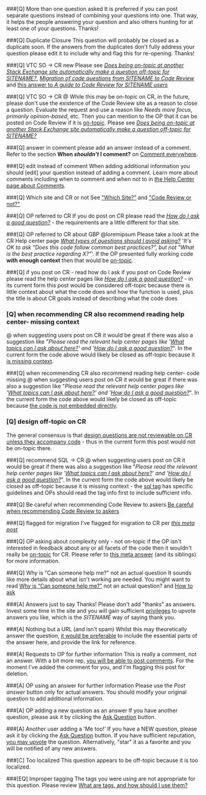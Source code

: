 ###[Q] More than one question asked
It is preferred if you can post separate questions instead of combining your questions into one. That way, it helps the people answering your question and also others hunting for at least one of your questions. Thanks!

###[Q] Duplicate Closure
This question will probably be closed as a duplicate soon. If the answers from the duplicates don't fully address your question please edit it to include why and flag this for re-opening. Thanks!

###[Q] VTC SO -> CR new
Please see [_Does being on-topic at another Stack Exchange site automatically make a question off-topic for $SITENAME$?_](https://meta.stackoverflow.com/q/287400/1575353), [_Migration of code questions from $SITENAME$ to Code Review_](https://meta.stackoverflow.com/q/266749/1575353) and [this answer to _A guide to Code Review for $SITENAME$ users_](https://codereview.meta.stackexchange.com/a/5778/120114)

###[Q] VTC SO -> CR
@ While this may be on-topic on CR, in the future, please don't use the existence of the Code Review site as a reason to close a question. Evaluate the request and use a reason like *Needs more focus*, *primarily opinion-based*, etc. Then you can mention to the OP that it can be posted on Code Review if it is [on-topic](https://codereview.stackexchange.com/help/on-topic). Please see [_Does being on-topic at another Stack Exchange site automatically make a question off-topic for $SITENAME$?_](https://meta.stackoverflow.com/q/287400/1575353)

###[Q] answer in comment
please add an answer instead of a comment. Refer to the section **When _shouldn't_ I comment?** on [Comment everywhere](https://$SITEURL$/help/privileges/comment).

###[Q] edit instead of comment
When adding additional information you should [edit] your question instead of adding a comment. Learn more about comments including when to comment and when not to in [the Help Center page about Comments](//$SITEURL$/help/privileges/comment).

###[Q] Which site and CR or not
See ["Which Site?"](https://meta.stackexchange.com/a/129632/341145) and ["Code Review or not?"](https://codereview.meta.stackexchange.com/a/5778/120114)

###[Q] OP referred to CR
If you do post on CR please read the [_How do I ask a good question?_](https://codereview.stackexchange.com/help/how-to-ask) - the requirements are a little different for that site.

###[Q] OP referred to CR about GBP
@loremipsum Please take a look at the CR Help center page [_What types of questions should I avoid asking?_](https://codereview.stackexchange.com/help/dont-ask) '_It's OK to ask "Does this code follow common best practices?", but not "What is the best practice regarding X?"_'. If the OP presented fully working code **with enough context** then that would be [on-topic](https://codereview.stackexchange.com/help/on-topic).

###[Q] if you post on CR - read how do I ask
if you post on Code Review please read the help center pages like [_How do I ask a good question?_](https://codereview.stackexchange.com/help/how-to-ask) - in its current form this post would be considered off-topic because there is little context about what the code does and how the function is used, plus the title is about CR goals instead of describing what the code does

### [Q] when recommending CR also recommend reading help center- missing context
@ when suggesting users post on CR it would be great if there was also a suggestion like "_Please read the relevant help center pages like '[What topics can I ask about here?](https://codereview.stackexchange.com/help/on-topic)' and  '[How do I ask a good question?](https://codereview.stackexchange.com/help/how-to-ask)_". In the current form the code above would likely be closed as off-topic because it [is missing context](https://codereview.meta.stackexchange.com/questions/3649/my-question-was-closed-as-being-off-topic-what-are-my-options/3652#3652).

###[Q] when recommending CR also recommend reading help center- code missing
@ when suggesting users post on CR it would be great if there was also a suggestion like "_Please read the relevant help center pages like '[What topics can I ask about here?](https://codereview.stackexchange.com/help/on-topic)' and  '[How do I ask a good question?](https://codereview.stackexchange.com/help/how-to-ask)_". In the current form the code above would likely be closed as off-topic because [the code is not embedded directly](https://codereview.meta.stackexchange.com/a/3653/120114).

### [Q] design off-topic on CR
The general consensus is that [design questions are not reviewable on CR unless they accompany code](https://codereview.meta.stackexchange.com/a/9116/120114) - thus in the current form this post would not be on-topic there.

###[Q] recommend SQL -> CR
@ when suggesting users post on CR it would be great if there was also a suggestion like "_Please read the relevant help center pages like '[What topics can I ask about here?](https://codereview.stackexchange.com/help/on-topic)' and  '[How do I ask a good question?](https://codereview.stackexchange.com/help/how-to-ask)_". In the current form the code above would likely be closed as off-topic because it is missing context - the [sql tag](https://codereview.stackexchange.com/tags/sql/info) has specific guidelines and OPs should read the tag info first to include sufficient info.

###[Q] Be careful when recommending Code Review to askers
[Be careful when recommending Code Review to askers](https://meta.stackoverflow.com/q/253975/1575353)

###[Q] flagged for migration
I've flagged for migration to CR per [_this meta post_](https://meta.stackoverflow.com/q/266749/1575353)

###[Q] OP asking about complexity only - not on-topic
if the OP isn't interested in feedback about any or all facets of the code then it wouldn't really be [on-topic](https://codereview.stackexchange.com/help/on-topic) for CR. Please refer to [this meta answer](https://codereview.meta.stackexchange.com/a/8374/120114) (and its siblings) for more information.

###[Q] Why is “Can someone help me?" not an actual question
It sounds like more details about what isn't working are needed. You might want to read [Why is “Can someone help me?”](https://meta.stackoverflow.com/a/284237/1575353) not an actual question? and [How to ask](http://$SITEURL$/help/how-to-ask)

###[A] Answers just to say Thanks!
Please don't add "thanks" as answers. Invest some time in the site and you will gain sufficient [privileges](//$SITEURL$/privileges) to upvote answers you like, which is the $SITENAME$ way of saying thank you.

###[A] Nothing but a URL (and isn't spam)
Whilst this may theoretically answer the question, [it would be preferable](//meta.stackoverflow.com/q/8259) to include the essential parts of the answer here, and provide the link for reference.

###[A] Requests to OP for further information
This is really a comment, not an answer. With a bit more rep, [you will be able to post comments](//$SITEURL$/privileges/comment). For the moment I've added the comment for you, and I'm flagging this post for deletion.

###[A] OP using an answer for further information
Please use the *Post answer* button only for actual answers. You should modify your original question to add additional information.

###[A] OP adding a new question as an answer
If you have another question, please ask it by clicking the [Ask Question](//$SITEURL$/questions/ask) button.

###[A] Another user adding a 'Me too!'
If you have a NEW question, please ask it by clicking the [Ask Question](//$SITEURL$/questions/ask) button. If you have sufficient reputation, [you may upvote](//$SITEURL$/privileges/vote-up) the question. Alternatively, "star" it as a favorite and you will be notified of any new answers.

###[C] Too localized
This question appears to be off-topic because it is too localized.

###[EQ] Improper tagging
The tags you were using are not appropriate for this question. Please review [What are tags, and how should I use them?](//$SITEURL$/help/tagging)

